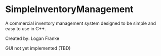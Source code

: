 # SimpleInventoryManagement
A commercial inventory management system designed to be simple and easy to use in C++.

Created by: Logan Franke

GUI not yet implemented (TBD)
